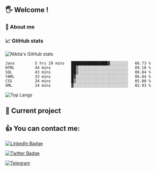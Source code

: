 ## 🖐 Welcome !

### 🙂 About me

### 📈 GitHub stats
![Nikita's GitHub stats](https://github-readme-stats.vercel.app/api?username=DOMOKUL&show_icons=true&theme=gruvbox)

<!--START_SECTION:waka-->

```text
Java         5 hrs 29 mins   ████████████████▓░░░░░░░░   66.73 %
HTML         44 mins         ██▒░░░░░░░░░░░░░░░░░░░░░░   09.10 %
SQL          43 mins         ██▒░░░░░░░░░░░░░░░░░░░░░░   08.84 %
YAML         33 mins         █▓░░░░░░░░░░░░░░░░░░░░░░░   06.84 %
CSS          24 mins         █▒░░░░░░░░░░░░░░░░░░░░░░░   05.00 %
XML          14 mins         ▓░░░░░░░░░░░░░░░░░░░░░░░░   02.93 %
```

<!--END_SECTION:waka-->

![Top Langs](https://github-readme-stats.vercel.app/api/top-langs/?username=DOMOKUL&layout=compact&show_icons=true&theme=gruvbox)

## 🎨 Current project

## 👍 You can contact me:

[![LinkedIn Badge](https://img.shields.io/badge/LinkedIn-Profile-informational?style=flat&logo=linkedin&logoColor=white&color=0D76A8)](https://www.linkedin.com/in/strokach-nikita-810b50230/)

[![Twitter Badge](https://img.shields.io/badge/Twitter-Profile-informational?style=flat&logo=twitter&logoColor=white&color=0D76A8)](https://twitter.com/domokul)

[![Telegram](https://img.shields.io/badge/Telegram-Profile-informational?style=flat&logo=telegram&logoColor=white&color=0D76A8)](https://t.me/Domokul)


